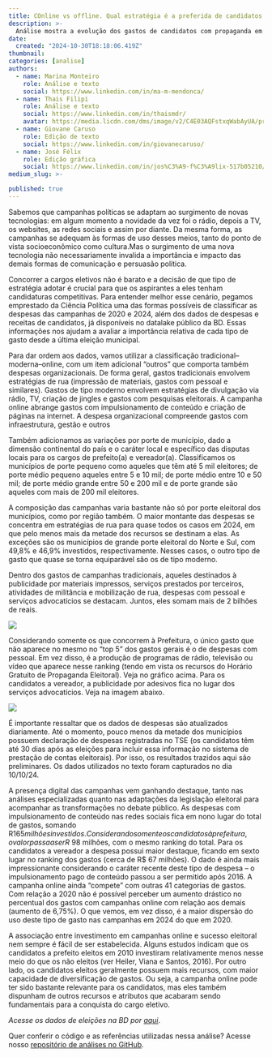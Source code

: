 ```yaml
---
title: COnline vs offline. Qual estratégia é a preferida de candidatos das eleições? - BDletter 36 
description: >-
  Análise mostra a evolução dos gastos de candidatos com propaganda em mídias digitais
date:
  created: "2024-10-30T18:18:06.419Z"
thumbnail: 
categories: [analise]
authors:
  - name: Marina Monteiro 
    role: Análise e texto
    social: https://www.linkedin.com/in/ma-m-mendonca/
  - name: Thais Filipi
    role: Análise e texto
    social: https://www.linkedin.com/in/thaismdr/
    avatar: https://media.licdn.com/dms/image/v2/C4E03AQFstxqWabAyUA/profile-displayphoto-shrink_200_200/profile-displayphoto-shrink_200_200/0/1584489568236?e=2147483647&v=beta&t=mol7Kc8PgxgJatgvNYRkyffL8opuIgFgRdiY7vXB1HA
  - name: Giovane Caruso
    role: Edição de texto
    social: https://www.linkedin.com/in/giovanecaruso/
  - name: José Félix
    role: Edição gráfica
    social: https://www.linkedin.com/in/jos%C3%A9-f%C3%A9lix-517b05210/
medium_slug: >-

published: true
---
```


Sabemos que campanhas políticas se adaptam ao surgimento de novas tecnologias: em algum momento a novidade da vez foi o rádio, depois a TV, os websites, as redes sociais e assim por diante. Da mesma forma, as campanhas se adequam às formas de uso desses meios, tanto do ponto de vista socioeconômico como cultura.Mas o surgimento de uma nova tecnologia não necessariamente invalida a importância e impacto das demais formas de comunicação e persuasão política.  

 

Concorrer a cargos eletivos não é barato e a decisão de que tipo de estratégia adotar é crucial para que os aspirantes a eles tenham candidaturas competitivas. Para entender melhor esse cenário, pegamos emprestado da Ciência Política uma das formas possíveis de classificar as despesas das campanhas de 2020 e 2024, além dos dados de despesas e receitas de candidatos, já disponíveis no datalake público da BD. Essas informações nos ajudam a  avaliar a importância relativa de cada tipo de gasto desde a última eleição municipal. 

 

Para dar ordem aos dados, vamos utilizar a classificação tradicional–moderna–online, com um item adicional “outros” que comporta também despesas organizacionais. De forma geral, gastos tradicionais envolvem estratégias de rua (impressão de materiais, gastos com pessoal e similares). Gastos de tipo moderno envolvem estratégias de divulgação via rádio, TV, criação de jingles e gastos com pesquisas eleitorais. A campanha online abrange gastos com impulsionamento de conteúdo e criação de páginas na internet. A despesa organizacional compreende gastos com infraestrutura, gestão e outros  

 

Também adicionamos as variações por porte de município, dado a dimensão continental do país e o caráter local e específico das disputas locais para os cargos de prefeito(a) e vereador(a). Classificamos os municípios de porte pequeno como aqueles que têm até 5 mil eleitores; de porte médio pequeno aqueles entre 5 e 10 mil; de porte médio entre 10 e 50 mil; de porte médio grande entre 50 e 200 mil e de porte grande são aqueles com mais de 200 mil eleitores. 

 

A composição das campanhas varia bastante não só por porte eleitoral dos municípios, como por região também. O maior montante das despesas se concentra em estratégias de rua para quase todos os casos em 2024, em que pelo menos mais da metade dos recursos se destinam a elas. As exceções são os municípios de grande porte eleitoral do Norte e Sul, com 49,8% e 46,9% investidos, respectivamente. Nesses casos, o outro tipo de gasto que quase se torna equiparável são os de tipo moderno. 

 

Dentro dos gastos de campanhas tradicionais, aqueles destinados à publicidade por materiais impressos, serviços prestados por terceiros, atividades de militância e mobilização de rua, despesas com pessoal e serviços advocatícios se destacam. Juntos, eles somam mais de 2 bilhões de reais.

<Image src="/blog/bdletter-36-online-vs-offline/giff-1.gif"/>

Considerando somente os que concorrem à Prefeitura, o único gasto que não aparece no mesmo no “top 5” dos gastos gerais é o de despesas com pessoal. Em vez disso, é a produção de programas de rádio, televisão ou vídeo que aparece nesse ranking (tendo em vista os recursos do Horário Gratuito de Propaganda Eleitoral). Veja no gráfico acima. Para os candidatos a vereador, a publicidade por adesivos fica no lugar dos serviços advocatícios. Veja na imagem abaixo. 

<Image src="/blog/bdletter-36-online-vs-offline/giff-2.gif"/>


É importante ressaltar que os dados de despesas são atualizados diariamente. Até o momento, pouco menos da metade dos municípios possuem declaração de despesas registradas no TSE (os candidatos têm até 30 dias após as eleições para incluir essa informação no sistema de prestação de contas eleitorais). Por isso, os resultados trazidos aqui são preliminares. Os dados utilizados no texto foram capturados no dia 10/10/24.

 

A presença digital das campanhas vem ganhando destaque, tanto nas análises especializadas quanto nas adaptações da legislação eleitoral para acompanhar as transformações no debate público. As despesas com impulsionamento de conteúdo nas redes sociais fica em nono lugar do total de gastos, somando R$165 milhões investidos. Considerando somente os candidatos à prefeitura, o valor passa a ser R$ 98 milhões, com o mesmo ranking do total. Para os candidatos a vereador a despesa possui maior destaque, ficando em sexto lugar no ranking dos gastos (cerca de R$ 67 milhões). O dado é ainda mais impressionante considerando o caráter recente deste tipo de despesa – o impulsionamento pago de conteúdo passou a ser permitido após 2016. A campanha online ainda “compete” com outras 41 categorias de gastos. Com relação a 2020 não é possível perceber um aumento drástico no percentual dos gastos com campanhas online com relação aos demais (aumento de 6,75%). O que vemos, em vez disso, é a maior dispersão do uso deste tipo de gasto nas campanhas em 2024 do que em 2020. 

 

A associação entre investimento em campanhas online e sucesso eleitoral nem sempre é fácil de ser estabelecida. Alguns estudos indicam que os candidatos a prefeito eleitos em 2010 investiram relativamente menos nesse meio do que os não eleitos (ver Heiler, Viana e Santos, 2016). Por outro lado, os candidatos eleitos geralmente possuem mais recursos, com maior capacidade de diversificação de gastos. Ou seja, a campanha online pode ter sido bastante relevante para os candidatos, mas eles também dispunham de outros recursos e atributos que acabaram sendo fundamentais para a conquista do cargo eletivo.

 _Acesse os dados de eleições na BD por [aqui](https://basedosdados.org/dataset/eef764df-bde8-4905-b115-6fc23b6ba9d6?table=2e204854-e453-4257-9fef-5e10f3ff1f56&utm_source=hs_email&utm_medium=email&_hsenc=p2ANqtz-9Yx4xtu1zd_-mp0_-jUCEk4_wkMtfgaKHYvzv5fHyx85tBqg6-vU4geE7jEMAX-oFjDOd8)_.

Quer conferir o código e as referências utilizadas nessa análise? Acesse nosso [repositório de análises no GitHub](https://github.com/basedosdados/analises/commit/3c4a75bc3058e1e1eafd2e194d69d4cb35bb7117?utm_source=hs_email&utm_medium=email&_hsenc=p2ANqtz-9Yx4xtu1zd_-mp0_-jUCEk4_wkMtfgaKHYvzv5fHyx85tBqg6-vU4geE7jEMAX-oFjDOd8). 